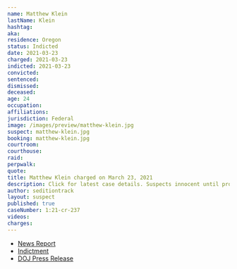```yaml
---
name: Matthew Klein
lastName: Klein
hashtag:
aka:
residence: Oregon
status: Indicted
date: 2021-03-23
charged: 2021-03-23
indicted: 2021-03-23
convicted: 
sentenced: 
dismissed: 
deceased:
age: 24
occupation:
affiliations:
jurisdiction: Federal
image: /images/preview/matthew-klein.jpg
suspect: matthew-klein.jpg
booking: matthew-klein.jpg
courtroom:
courthouse:
raid:
perpwalk:
quote:
title: Matthew Klein charged on March 23, 2021
description: Click for latest case details. Suspects innocent until proven guilty.
author: seditiontrack
layout: suspect
published: true
caseNumber: 1:21-cr-237
videos:
charges:
---
```

- [News Report](https://www.oregonlive.com/crime/2021/03/2-oregon-brothers-arrested-on-federal-charges-stemming-from-alleged-role-in-us-capitol-riot.html?outputType=amp&__twitter_impression=true)
- [Indictment](https://www.justice.gov/usao-dc/case-multi-defendant/file/1382871/download)
- [DOJ Press Release](https://www.justice.gov/usao-dc/pr/two-brothers-including-self-identified-proud-boy-charged-and-ordered-detained-crimes)
